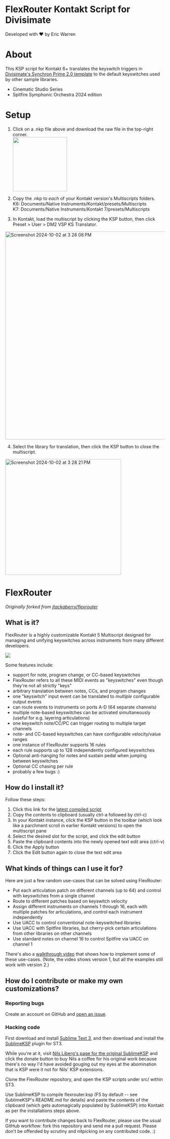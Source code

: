 # FlexRouter Kontakt Script for Divisimate
Developed with ❤️ by Eric Warren

# About
This KSP script for Kontakt 6+ translates the keyswitch triggers in [Divisimate's Synchron Prime 2.0 template](https://divisimate.com/templates/synchron-prime-2-0) to the default keyswitches used by other sample libraries.

* Cinematic Studio Series
* Spitfire Symphonic Orchestra 2024 edition

# Setup
1. Click on a .nkp file above and download the raw file in the top-right corner.  
   <img width="171" src="https://github.com/user-attachments/assets/84a631a8-af67-4092-bef4-e8cf76fe2574" />

2. Copy the .nkp to _each_ of your Kontakt version's Multiscripts folders.  
K6: Documents/Native Instruments/Kontakt/presets/Multiscripts  
K7: Documents/Native Instruments/Kontakt 7/presets/Multiscripts

3. In Kontakt, load the multiscript by clicking the KSP button, then click Preset > User > DM2 VSP KS Translator.
<img width="657" alt="Screenshot 2024-10-02 at 3 26 08 PM" src="https://github.com/user-attachments/assets/fa3cf539-4943-4d8e-9a2a-d20011b61b82">

4. Select the library for translation, then click the KSP button to close the multiscript.
<img width="366" alt="Screenshot 2024-10-02 at 3 28 21 PM" src="https://github.com/user-attachments/assets/dbb3a3ef-e1dc-4c32-9be8-d8506c174ad0">


# FlexRouter

*Originally forked from [jtackaberry/flexrouter](https://github.com/jtackaberry/flexrouter)*


## What is it?

FlexRouter is a highly customizable Kontakt 5 Multiscript designed for managing and unifying keyswitches across instruments from many different developers.

![](https://www.urandom.ca/flexrouter/flexrouter-2.2.0.png)

Some features include:

* support for note, program change, or CC-based keyswitches
 * FlexRouter refers to all these MIDI events as "keyswitches" even though they're not all strictly "keys"
* arbitrary translation between notes, CCs, and program changes
 * one "keyswitch" input event can be translated to *multiple* configurable output events
* can route events to instruments on ports A-D (64 separate channels)
* multiple note-based keyswitches can be activated simultaneously (useful for e.g. layering articulations)
* one keyswitch note/CC/PC can trigger routing to multiple target channels
* note- and CC-based keyswitches can have configurable velocity/value ranges
* one instance of FlexRouter supports 16 rules
* each rule supports up to 128 independently configured keyswitches
* Optional anti-hanging for notes and sustain pedal when jumping between keyswitches
* Optional CC chasing per rule
* probably a few bugs :)


## How do I install it?

Follow these steps:

1. Click this link for the [latest compiled script](https://urandom.ca/flexrouter/latest)
2. Copy the contents to clipboard (usually ctrl-a followed by ctrl-c)
3. In your Kontakt instance, click the KSP button in the toolbar (which look like a parchment scroll in earlier Kontakt versions) to open the multiscript pane
4. Select the desired slot for the script, and click the edit button
5. Paste the clipboard contents into the newly opened text edit area (ctrl-v)
6. Click the Apply button
7. Click the Edit button again to close the text edit area



## What kinds of things can I use it for?

Here are just a few random use-cases that can be solved using FlexRouter:

* Put each articulation patch on different channels (up to 64) and control with keyswitches
  from a single channel
* Route to different patches based on keyswitch velocity
* Assign different instruments on channels 1 through 16, each with multiple patches for articulations, and
  control each instrument independently
* Use UACC to control conventional note-keyswitched libraries
* Use UACC with Spitfire libraries, but cherry-pick certain articulations from
  other libraries on other channels
* Use standard notes on channel 16 to control Spitfire via UACC on channel 1

There's also a [walkthrough video](https://www.youtube.com/watch?v=FddWrEwaNmM) that shows how to implement some of these use-cases.
(Note, the video shows version 1, but all the examples still work with version 2.)


## How do I contribute or make my own customizations?

### Reporting bugs

Create an account on GitHub and [open an issue](https://github.com/jtackaberry/flexrouter/issues).


### Hacking code

First download and install [Sublime Text 3](http://www.sublimetext.com/3), and then download and install the [SublimeKSP](https://github.com/nojanath/SublimeKSP#installation) plugin for ST3.

While you're at it, visit [Nils Liberg's page for the original SublimeKSP](http://nilsliberg.se/ksp/) and click the donate button to buy Nils a coffee for his original work because there's no way I'd have avoided gouging out my eyes at the abomination that is KSP were it not for Nils' KSP extensions.

Clone the FlexRouter repository, and open the KSP scripts under src/ within ST3.

Use SublimeKSP to compile flexrouter.ksp (F5 by default -- see SublimeKSP's README.md for details) and paste the contents of the clipboard (which gets automagically populated by SublimeKSP) into Kontakt as per the installations steps above.

If you want to contribute changes back to FlexRouter, please use the usual GitHub workflow: fork this repository and send me a pull request.  Please don't be offended by scrutiny and nitpicking on any contributed code. :)
